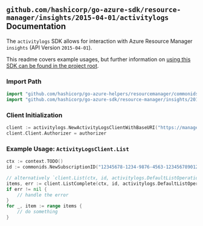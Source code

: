 
## `github.com/hashicorp/go-azure-sdk/resource-manager/insights/2015-04-01/activitylogs` Documentation

The `activitylogs` SDK allows for interaction with Azure Resource Manager `insights` (API Version `2015-04-01`).

This readme covers example usages, but further information on [using this SDK can be found in the project root](https://github.com/hashicorp/go-azure-sdk/tree/main/docs).

### Import Path

```go
import "github.com/hashicorp/go-azure-helpers/resourcemanager/commonids"
import "github.com/hashicorp/go-azure-sdk/resource-manager/insights/2015-04-01/activitylogs"
```


### Client Initialization

```go
client := activitylogs.NewActivityLogsClientWithBaseURI("https://management.azure.com")
client.Client.Authorizer = authorizer
```


### Example Usage: `ActivityLogsClient.List`

```go
ctx := context.TODO()
id := commonids.NewSubscriptionID("12345678-1234-9876-4563-123456789012")

// alternatively `client.List(ctx, id, activitylogs.DefaultListOperationOptions())` can be used to do batched pagination
items, err := client.ListComplete(ctx, id, activitylogs.DefaultListOperationOptions())
if err != nil {
	// handle the error
}
for _, item := range items {
	// do something
}
```

